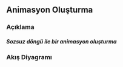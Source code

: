 
## Animasyon Oluşturma

### Açıklama
##### Sozsuz döngü ile bir animasyon oluşturma




### Akış Diyagramı





